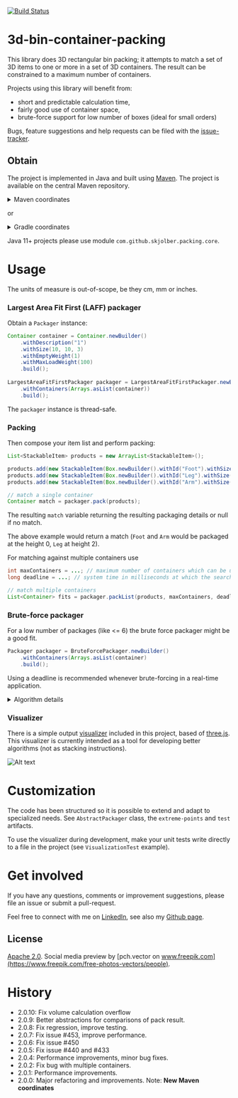 [![Build Status](https://travis-ci.org/skjolber/3d-bin-container-packing.svg)](https://travis-ci.org/skjolber/3d-bin-container-packing)

# 3d-bin-container-packing

This library does 3D rectangular bin packing; it attempts to match a set of 3D items to one or more in a set of 3D containers. The result can be constrained to a maximum number of containers.

Projects using this library will benefit from:
 * short and predictable calculation time,
 * fairly good use of container space, 
 * brute-force support for low number of boxes (ideal for small orders)
    
Bugs, feature suggestions and help requests can be filed with the [issue-tracker].

## Obtain
The project is implemented in Java and built using [Maven]. The project is available on the central Maven repository.

<details>
  <summary>Maven coordinates</summary>

Add
 
```xml
<3d-bin-container-packing.version>2.0.11</3d-bin-container-packing.version>
```

and

```xml
<dependency>
    <groupId>com.github.skjolber.3d-bin-container-packing</groupId>
    <artifactId>core</artifactId>
    <version>${3d-bin-container-packing.version}</version>
</dependency>
```

</details>

or

<details>
  <summary>Gradle coordinates</summary>

For

```groovy
ext {
  containerBinPackingVersion = '2.0.11'
}
```

add

```groovy
api("com.github.skjolber.3d-bin-container-packing:core:${containerBinPackingVersion}")
```

</details>

Java 11+ projects please use module `com.github.skjolber.packing.core`.

# Usage
The units of measure is out-of-scope, be they cm, mm or inches.

### Largest Area Fit First (LAFF) packager
Obtain a `Packager` instance:

```java
Container container = Container.newBuilder()
    .withDescription("1")
    .withSize(10, 10, 3)
    .withEmptyWeight(1)
    .withMaxLoadWeight(100)
    .build();
    
LargestAreaFitFirstPackager packager = LargestAreaFitFirstPackager.newBuilder()
    .withContainers(Arrays.asList(container))
    .build();
```

The `packager` instance is thread-safe.

### Packing
Then compose your item list and perform packing:

```java
List<StackableItem> products = new ArrayList<StackableItem>();

products.add(new StackableItem(Box.newBuilder().withId("Foot").withSize(6, 10, 2).withRotate3D().withWeight(25).build(), 1));
products.add(new StackableItem(Box.newBuilder().withId("Leg").withSize(4, 10, 1).withRotate3D().withWeight(25).build(), 1));
products.add(new StackableItem(Box.newBuilder().withId("Arm").withSize(4, 10, 2).withRotate3D().withWeight(50).build(), 1));

// match a single container
Container match = packager.pack(products);
```

The resulting `match` variable returning the resulting packaging details or null if no match. 

The above example would return a match (`Foot` and `Arm` would be packaged at the height 0, `Leg` at height 2). 

For matching against multiple containers use

```java
int maxContainers = ...; // maximum number of containers which can be used
long deadline = ...; // system time in milliseconds at which the search should be aborted

// match multiple containers
List<Container> fits = packager.packList(products, maxContainers, deadline);
```

### Brute-force packager
For a low number of packages (like <= 6) the brute force packager might be a good fit. 

```java
Packager packager = BruteForcePackager.newBuilder()
    .withContainers(Arrays.asList(container)
    .build();
```

Using a deadline is recommended whenever brute-forcing in a real-time application.

<details>
  <summary>Algorithm details</summary>
 
### Largest Area Fit First algorithm
The implementation is based on [this paper][2], and is not a traditional [bin packing problem][1] solver.

The box which covers the largest ground area of the container is placed first; its height becomes the level height. Boxes which fill the full remaining height take priority. Subsequent boxes are stacked in the remaining space in at the same level, the boxes with the greatest volume first. If box height is lower than level height, the algorithm attempts to place some there as well. 

When no more boxes fit in a level, the level is incremented and the process repeated. Boxes are rotated, containers not.

 * `LargestAreaFitFirstPackager` stacks in 3D within each level
 * `FastLargestAreaFitFirstPackager` stacks in 2D within each level

The algorithm runs reasonably fast, usually in milliseconds. Some customization is possible.

### Plain algorithm
This algorithm selects the box with the biggest volume, fitting it in the tightest possible point.

###  Brute-force algorithm
This algorithm has no logic for selecting the best box or rotation; running through all permutations, for each permutation all rotations:

 * `BruteForcePackager` attempts all box orders, rotations and placement positions.
 * `FastLargestAreaFitFirstPackager` selects all box orders and rotations, selecting the most appropriate placement position.

The maximum complexity of this approach is [exponential] at __n! * 6^n__ or worse. The algorithm runs for under a second for small number of products (<= 6), to seconds or minutes (<= 8) or hours for larger numbers.

However accounting for container vs box size plus boxes with equal size might reduce this bound considerably, and the resulting complexity can be calculated using a `PermutationRotationIterator` before packaging is attempted.

There is also a parallel version `ParallelBruteForcePackager` of the brute-force packager, for those wishing to use it on a multi-core system.

Using a brute-force algorithm might seem to hit a wall of complexity, but taking into account number of items 
per order distribution for web-shops, a healthy part of the orders are within its grasp.

Note that the algorithm is recursive on the number of boxes, so do not attempt this with many boxes (it will likely not complete in time anyhow).

</details> 
 
### Visualizer
There is a simple output [visualizer](visualization) included in this project, based of [three.js](https://threejs.org/). This visualizer is currently intended as a tool for developing better algorithms (not as stacking instructions).

![Alt text](visualizer/viewer/images/view.png?raw=true "Demo")

# Customization
The code has been structured so it is possible to extend and adapt to specialized needs. See `AbstractPackager` class, the `extreme-points` and `test` artifacts. 

To use the visualizer during development, make your unit tests write directly to a file in the project (see `VisualizationTest` example). 

# Get involved
If you have any questions, comments or improvement suggestions, please file an issue or submit a pull-request.

Feel free to connect with me on [LinkedIn], see also my [Github page].

## License
[Apache 2.0]. Social media preview by [pch.vector on www.freepik.com](https://www.freepik.com/free-photos-vectors/people).

# History
 * 2.0.10: Fix volume calculation overflow
 * 2.0.9: Better abstractions for comparisons of pack result.
 * 2.0.8: Fix regression, improve testing.
 * 2.0.7: Fix issue #453, improve performance.
 * 2.0.6: Fix issue #450
 * 2.0.5: Fix issue #440 and #433
 * 2.0.4: Performance improvements, minor bug fixes.
 * 2.0.2: Fix bug with multiple containers.
 * 2.0.1: Performance improvements.
 * 2.0.0: Major refactoring and improvements. Note: __New Maven coordinates__

[1]: 				https://en.wikipedia.org/wiki/Bin_packing_problem
[2]: 				https://www.drupal.org/files/An%20Efficient%20Algorithm%20for%203D%20Rectangular%20Box%20Packing.pdf
[Apache 2.0]: 		http://www.apache.org/licenses/LICENSE-2.0.html
[issue-tracker]:	https://github.com/skjolber/3d-bin-container-packing/issues
[Maven]:			http://maven.apache.org/
[LinkedIn]:			http://lnkd.in/r7PWDz
[Github page]:		https://skjolber.github.io
[NothinRandom]:		https://github.com/NothinRandom
[exponential]:		https://en.wikipedia.org/wiki/Exponential_function

